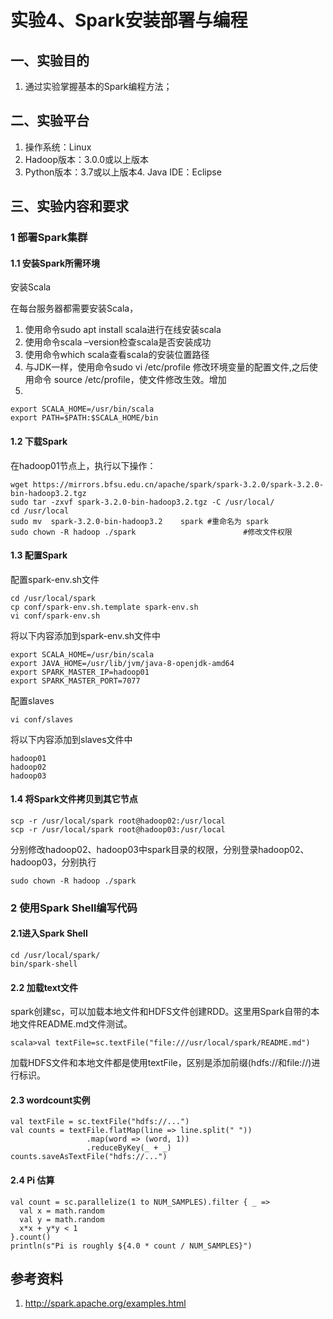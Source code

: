 # 实验4、Spark安装部署与编程

## 一、实验目的
1.	通过实验掌握基本的Spark编程方法；



## 二、实验平台

1. 操作系统：Linux
2. Hadoop版本：3.0.0或以上版本
3. Python版本：3.7或以上版本4. Java IDE：Eclipse

## 三、实验内容和要求

### 1 部署Spark集群

#### 1.1 安装Spark所需环境
安装Scala

在每台服务器都需要安装Scala，
1. 使用命令sudo apt install scala进行在线安装scala
2. 使用命令scala –version检查scala是否安装成功
3. 使用命令which scala查看scala的安装位置路径
4. 与JDK一样，使用命令sudo vi /etc/profile 修改环境变量的配置文件,之后使用命令 source /etc/profile，使文件修改生效。增加
5. 
```
export SCALA_HOME=/usr/bin/scala
export PATH=$PATH:$SCALA_HOME/bin
```

#### 1.2 下载Spark
在hadoop01节点上，执行以下操作：
```
wget https://mirrors.bfsu.edu.cn/apache/spark/spark-3.2.0/spark-3.2.0-bin-hadoop3.2.tgz
sudo tar -zxvf spark-3.2.0-bin-hadoop3.2.tgz -C /usr/local/
cd /usr/local
sudo mv  spark-3.2.0-bin-hadoop3.2    spark #重命名为 spark
sudo chown -R hadoop ./spark                        #修改文件权限
```
#### 1.3 配置Spark
配置spark-env.sh文件
```
cd /usr/local/spark
cp conf/spark-env.sh.template spark-env.sh
vi conf/spark-env.sh
```
将以下内容添加到spark-env.sh文件中
```
export SCALA_HOME=/usr/bin/scala
export JAVA_HOME=/usr/lib/jvm/java-8-openjdk-amd64
export SPARK_MASTER_IP=hadoop01
export SPARK_MASTER_PORT=7077
```

配置slaves
```
vi conf/slaves
```
将以下内容添加到slaves文件中
```
hadoop01
hadoop02
hadoop03
```

#### 1.4 将Spark文件拷贝到其它节点
```
scp -r /usr/local/spark root@hadoop02:/usr/local
scp -r /usr/local/spark root@hadoop03:/usr/local

```
分别修改hadoop02、hadoop03中spark目录的权限，分别登录hadoop02、hadoop03，分别执行
```
sudo chown -R hadoop ./spark 
```



### 2 使用Spark Shell编写代码

#### 2.1进入Spark Shell

```
cd /usr/local/spark/
bin/spark-shell
```

#### 2.2 加载text文件
spark创建sc，可以加载本地文件和HDFS文件创建RDD。这里用Spark自带的本地文件README.md文件测试。
```
scala>val textFile=sc.textFile("file:///usr/local/spark/README.md")
```
加载HDFS文件和本地文件都是使用textFile，区别是添加前缀(hdfs://和file://)进行标识。

#### 2.3 wordcount实例
```
val textFile = sc.textFile("hdfs://...")
val counts = textFile.flatMap(line => line.split(" "))
                 .map(word => (word, 1))
                 .reduceByKey(_ + _)
counts.saveAsTextFile("hdfs://...")
```
#### 2.4 Pi 估算
```
val count = sc.parallelize(1 to NUM_SAMPLES).filter { _ =>
  val x = math.random
  val y = math.random
  x*x + y*y < 1
}.count()
println(s"Pi is roughly ${4.0 * count / NUM_SAMPLES}")
```


## 参考资料

1. http://spark.apache.org/examples.html
